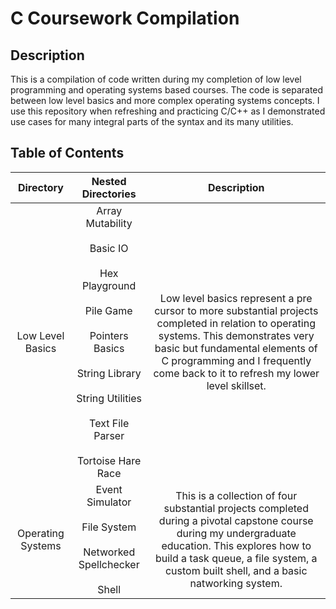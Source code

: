 # C Coursework Compilation

## Description

This is a compilation of code written during my completion of low level programming and operating systems based courses. The code is separated between low level basics and more complex operating systems concepts. I use this repository when refreshing and practicing C/C++ as I demonstrated use cases for many integral parts of the syntax and its many utilities.

## Table of Contents

| Directory | Nested Directories | Description |
| :-------: |  :---------: | :---------: |
| Low Level Basics | Array Mutability<br /><br />Basic IO<br /><br />Hex Playground<br /><br />Pile Game<br /><br />Pointers Basics<br /><br />String Library<br /><br />String Utilities<br /><br />Text File Parser<br /><br />Tortoise Hare Race | Low level basics represent a pre cursor to more substantial projects completed in relation to operating systems. This demonstrates very basic but fundamental elements of C programming and I frequently come back to it to refresh my lower level skillset. |
| Operating Systems | Event Simulator<br /><br />File System<br /><br />Networked Spellchecker<br /><br />Shell | This is a collection of four substantial projects completed during a pivotal capstone course during my undergraduate education. This explores how to build a task queue, a file system, a custom built shell, and a basic natworking system. |